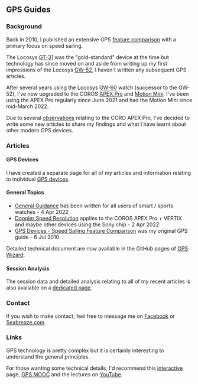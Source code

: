 ## GPS Guides

### Background

Back in 2010, I published an extensive GPS [feature comparison](devices/feature-comparison.pdf) with a primary focus on speed sailing.

The Locosys [GT-31](devices/locosys/gt-31/README.md) was the "gold-standard" device at the time but technology has since moved on and aside from writing up my first impressions of the Locosys [GW-52](devices/locosys/gw-52/README.md), I haven't written any subsequent GPS articles.

After several years using the Locosys [GW-60](devices/locosys/gw-60/README.md) watch (successor to the GW-52), I've now upgraded to the COROS [APEX Pro](devices/coros/apex-pro/README.md) and [Motion Mini](devices/motion/mini/README.md). I've been using the APEX Pro regularly since June 2021 and had the Motion Mini since mid-March 2022.

Due to several [observations](devices/coros/data-issues.md) relating to the CORO APEX Pro, I've decided to write some new articles to share my findings and what I have learnt about other modern GPS devices.



### Articles

#### GPS Devices

I have created a separate page for all of my articles and information relating to individual [GPS devices](devices/README.md).



#### General Topics

- [General Guidance](guidance.md) has been written for all users of smart / sports watches - 4 Apr 2022
- [Doppler Speed Resolution](devices/coros/apex-pro/speed-resolution.md) applies to the COROS APEX Pro + VERTIX and maybe other devices using the Sony chip - 2 Apr 2022
- [GPS Devices - Speed Sailing Feature Comparison](devices/feature-comparison.pdf) was my original GPS guide - 6 Jul 2010

Detailed technical document are now available in the GitHub pages of [GPS Wizard](https://logiqx.github.io/gps-wizard/articles.md).



#### Session Analysis

The session data and detailed analysis relating to all of my recent articles is also available on a [dedicated page](sessions/README.md).



### Contact

If you wish to make contact, feel free to message me on [Facebook](https://www.facebook.com/michael.george.545) or [Seabreaze.com](https://www.seabreeze.com.au/Members/Profile/Details.aspx?member=K888).



### Links

GPS technology is pretty complex but it is certainly interesting to understand the general principles.

For those wanting some technical details, I'd recommend this [interactive](https://ciechanow.ski/gps/) page, [GPS MOOC](https://scpnt.stanford.edu/about/gps-mooc-massive-open-online-course) and the lectures on [YouTube](https://www.youtube.com/watch?v=o1Fyn_h6LKU&list=PLGvhNIiu1ubyEOJga50LJMzVXtbUq6CPo).

